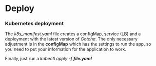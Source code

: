 # Deploy


### Kubernetes deployment

The _k8s_manifest.yaml_ file creates a configMap, service (LB) and a deployment with the latest version of _Gotcha_. The only necessary adjustment is in the **configMap** which has the settings to run the app, so you need to put your information for the application to work.  

Finally, just run a _kubectl apply -f **file.yaml**_